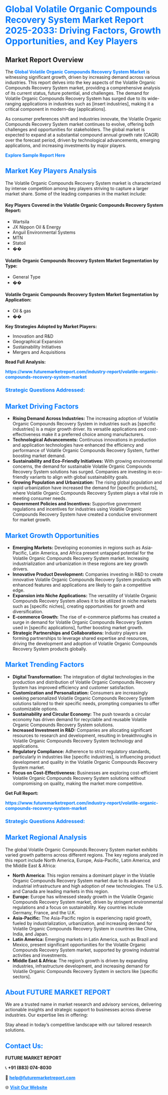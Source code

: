 <h1 style="color: #007BFF;">Global Volatile Organic Compounds Recovery System Market Report 2025-2033: Driving Factors, Growth Opportunities, and Key Players</h1>

<section id="overview">
<h2>Market Report Overview</h2>
<p>The <a href="https://www.futuremarketreport.com/industry-report/volatile-organic-compounds-recovery-system-market" style="color: #007BFF; text-decoration: none;"><strong>Global Volatile Organic Compounds Recovery System Market</strong></a> is witnessing significant growth, driven by increasing demand across various industries. This report delves into the key aspects of the Volatile Organic Compounds Recovery System market, providing a comprehensive analysis of its current status, future potential, and challenges. The demand for Volatile Organic Compounds Recovery System has surged due to its wide-ranging applications in industries such as [insert industries], making it a critical component in modern-day [applications].</p>
<p>As consumer preferences shift and industries innovate, the Volatile Organic Compounds Recovery System market continues to evolve, offering both challenges and opportunities for stakeholders. The global market is expected to expand at a substantial compound annual growth rate (CAGR) over the forecast period, driven by technological advancements, emerging applications, and increasing investments by major players.</p>
</section>

<section id="overview">
<p><a href="https://www.futuremarketreport.com/request-sample/reportId=118563" style="color: #007BFF; text-decoration: none;"><strong>Explore Sample Report Here</strong></a></p>
</section>

<section id="key-players">
<h2 style="color: #007BFF;">Market Key Players Analysis</h2>
<p>The Volatile Organic Compounds Recovery System market is characterized by intense competition among key players striving to capture a larger market share. Some of the leading companies in the market include:</p>
<h4>Key Players Covered in the Volatile Organic Compounds Recovery System Report:</h4>
<ul><li>Wartsila</li><li>JX Nippon Oil &amp; Energy</li><li>Anguil Environmental Systems</li><li>MTN</li><li>Statoil</li><li>��</li></ul>
<h4>Volatile Organic Compounds Recovery System Market Segmentation by Type:</h4>
<ul><li>General Type</li><li>��</li></ul>

<h4>Volatile Organic Compounds Recovery System Market Segmentation by Application:</h4>
<ul><li>Oil &amp; gas</li><li>��</li></ul>
<p><strong>Key Strategies Adopted by Market Players:</strong></p>
<ul>
<li>Innovation and R&D</li>
<li>Geographical Expansion</li>
<li>Sustainability Initiatives</li>
<li>Mergers and Acquisitions</li>
</ul>
</section>

<section>
<p><strong>Read Full Analysis: </strong></p><a href="https://www.futuremarketreport.com/industry-report/volatile-organic-compounds-recovery-system-market" style="color: #007BFF; text-decoration: none;"><strong>https://www.futuremarketreport.com/industry-report/volatile-organic-compounds-recovery-system-market</strong></a>
<h3 style="color: #007BFF;">Strategic Questions Addressed:</h3>
</section>

<section id="driving-factors">
<h2 style="color: #007BFF;">Market Driving Factors</h2>
<ul>
<li><strong>Rising Demand Across Industries:</strong> The increasing adoption of Volatile Organic Compounds Recovery System in industries such as [specific industries] is a major growth driver. Its versatile applications and cost-effectiveness make it a preferred choice among manufacturers.</li>
<li><strong>Technological Advancements:</strong> Continuous innovations in production and application technologies have enhanced the efficiency and performance of Volatile Organic Compounds Recovery System, further boosting market demand.</li>
<li><strong>Sustainability and Eco-Friendly Initiatives:</strong> With growing environmental concerns, the demand for sustainable Volatile Organic Compounds Recovery System solutions has surged. Companies are investing in eco-friendly variants to align with global sustainability goals.</li>
<li><strong>Growing Population and Urbanization:</strong> The rising global population and rapid urbanization have increased the demand for [specific products], where Volatile Organic Compounds Recovery System plays a vital role in meeting consumer needs.</li>
<li><strong>Government Policies and Incentives:</strong> Supportive government regulations and incentives for industries using Volatile Organic Compounds Recovery System have created a conducive environment for market growth.</li>
</ul>
</section>

<section id="growth-opportunities">
<h2 style="color: #007BFF;">Market Growth Opportunities</h2>
<ul>
<li><strong>Emerging Markets:</strong> Developing economies in regions such as Asia-Pacific, Latin America, and Africa present untapped potential for the Volatile Organic Compounds Recovery System market. Increasing industrialization and urbanization in these regions are key growth drivers.</li>
<li><strong>Innovative Product Development:</strong> Companies investing in R&D to create innovative Volatile Organic Compounds Recovery System products with enhanced features and applications are likely to gain a competitive edge.</li>
<li><strong>Expansion into Niche Applications:</strong> The versatility of Volatile Organic Compounds Recovery System allows it to be utilized in niche markets such as [specific niches], creating opportunities for growth and diversification.</li>
<li><strong>E-commerce Growth:</strong> The rise of e-commerce platforms has created a surge in demand for Volatile Organic Compounds Recovery System used in [specific applications], further boosting market growth.</li>
<li><strong>Strategic Partnerships and Collaborations:</strong> Industry players are forming partnerships to leverage shared expertise and resources, driving the development and adoption of Volatile Organic Compounds Recovery System products globally.</li>
</ul>
</section>

<section id="trending-factors">
<h2 style="color: #007BFF;">Market Trending Factors</h2>
<ul>
<li><strong>Digital Transformation:</strong> The integration of digital technologies in the production and distribution of Volatile Organic Compounds Recovery System has improved efficiency and customer satisfaction.</li>
<li><strong>Customization and Personalization:</strong> Consumers are increasingly seeking personalized Volatile Organic Compounds Recovery System solutions tailored to their specific needs, prompting companies to offer customizable options.</li>
<li><strong>Sustainability and Circular Economy:</strong> The push towards a circular economy has driven demand for recyclable and reusable Volatile Organic Compounds Recovery System solutions.</li>
<li><strong>Increased Investment in R&D:</strong> Companies are allocating significant resources to research and development, resulting in breakthroughs in Volatile Organic Compounds Recovery System technology and applications.</li>
<li><strong>Regulatory Compliance:</strong> Adherence to strict regulatory standards, particularly in industries like [specific industries], is influencing product development and quality in the Volatile Organic Compounds Recovery System market.</li>
<li><strong>Focus on Cost-Effectiveness:</strong> Businesses are exploring cost-efficient Volatile Organic Compounds Recovery System solutions without compromising on quality, making the market more competitive.</li>
</ul>
</section>

<section>
<p><strong>Get Full Report: </strong></p><a href="https://www.futuremarketreport.com/industry-report/volatile-organic-compounds-recovery-system-market" style="color: #007BFF; text-decoration: none;"><strong>https://www.futuremarketreport.com/industry-report/volatile-organic-compounds-recovery-system-market</strong></a>
<h3 style="color: #007BFF;">Strategic Questions Addressed:</h3>
</section>


<section id="regional-analysis">
<h2 style="color: #007BFF;">Market Regional Analysis</h2>
<p>The global Volatile Organic Compounds Recovery System market exhibits varied growth patterns across different regions. The key regions analyzed in this report include North America, Europe, Asia-Pacific, Latin America, and the Middle East & Africa:</p>
<ul>
<li><strong>North America:</strong> This region remains a dominant player in the Volatile Organic Compounds Recovery System market due to its advanced industrial infrastructure and high adoption of new technologies. The U.S. and Canada are leading markets in this region.</li>
<li><strong>Europe:</strong> Europe has witnessed steady growth in the Volatile Organic Compounds Recovery System market, driven by stringent environmental regulations and a focus on sustainability. Key countries include Germany, France, and the U.K.</li>
<li><strong>Asia-Pacific:</strong> The Asia-Pacific region is experiencing rapid growth, fueled by industrialization, urbanization, and increasing demand for Volatile Organic Compounds Recovery System in countries like China, India, and Japan.</li>
<li><strong>Latin America:</strong> Emerging markets in Latin America, such as Brazil and Mexico, present significant opportunities for the Volatile Organic Compounds Recovery System market, supported by growing industrial activities and investments.</li>
<li><strong>Middle East & Africa:</strong> The region’s growth is driven by expanding industries, infrastructure development, and increasing demand for Volatile Organic Compounds Recovery System in sectors like [specific sectors].</li>
</ul>
</section>

<footer>
<h2 style="color: #007BFF;">About FUTURE MARKET REPORT</h2>
<p>We are a trusted name in market research and advisory services, delivering actionable insights and strategic support to businesses across diverse industries. Our expertise lies in offering:</p>

<p>Stay ahead in today’s competitive landscape with our tailored research solutions.</p>

<h2 style="color: #007BFF;">Contact Us:</h2>
<p><strong>FUTURE MARKET REPORT</strong></p>
<p>📞 <strong>+91 (883) 074-8030</strong></p>
<p>📧 <strong><a href="mailto:help@futuremarketreport.com" style="color: #007BFF;">help@futuremarketreport.com</a></strong></p>
<p>🌐 <strong><a href="https://www.futuremarketreport.com/" style="color: #007BFF;">Visit Our Website</a></strong></p>
</footer>